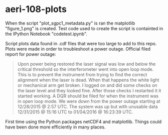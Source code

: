 # aeri-108-plots
When the script "plot_sgpc1_metadata.py" is ran the matplotlib "figure_1.png" is created. Test code used to create the script is containted in the IPython Notebook "codetest.ipynb".

Script plots data found in .cdf files that were too large to add to this repo. Plots were made in order to troubleshoot a power outage.
Official filed report for power outage:
>Upon power being restored the laser signal was low and below the critical threshold so the interferometer went into open loop mode.  This is to prevent the instrument from trying to find the correct alignment when the laser is dead.  When that happens the white light or mechanical arm get broken.  I logged on and did some checks on the laser level and they looked fine.  After those checks I restarted it it started working. A DQR should be filed for when the instrument was in open loop mode. We were down from the power outage starting at 12/28/2015 @ 2:57 UTC.  The system was up but with unusable data 12/31/2015 @ 15:16 UTC to 01/04/2016 @ 16:23:39 UTC.

First time using the Python packages netCDF4 and matplotlib. Things could have been done more efficiently in many places.
